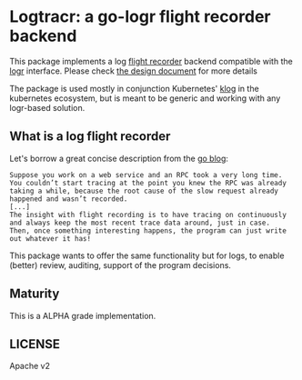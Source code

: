 # Logtracr: a go-logr flight recorder backend

This package implements a log [flight recorder](https://en.wikipedia.org/wiki/JDK_Flight_Recorder) backend compatible with the [logr](https://github.com/go-logr/logr) interface.
Please check [the design document](DESIGN.md) for more details

The package is used mostly in conjunction Kubernetes' [klog](https://github.com/kubernetes/klog) in the kubernetes ecosystem,
but is meant to be generic and working with any logr-based solution.

## What is a log flight recorder

Let's borrow a great concise description from the [go blog](https://go.dev/blog/execution-traces-2024):
```
Suppose you work on a web service and an RPC took a very long time.
You couldn’t start tracing at the point you knew the RPC was already taking a while, because the root cause of the slow request already happened and wasn’t recorded.
[...]
The insight with flight recording is to have tracing on continuously and always keep the most recent trace data around, just in case.
Then, once something interesting happens, the program can just write out whatever it has!
```

This package wants to offer the same functionality but for logs, to enable (better) review, auditing, support of the program decisions.

## Maturity

This is a ALPHA grade implementation.

## LICENSE

Apache v2
